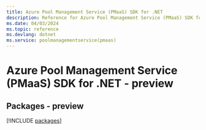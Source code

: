 ```yaml
---
title: Azure Pool Management Service (PMaaS) SDK for .NET
description: Reference for Azure Pool Management Service (PMaaS) SDK for .NET
ms.date: 04/03/2024
ms.topic: reference
ms.devlang: dotnet
ms.service: poolmanagementservice(pmaas)
---
```

# Azure Pool Management Service (PMaaS) SDK for .NET - preview
## Packages - preview
[!INCLUDE [packages](pool-management-service-(pmaas)-index.md)]